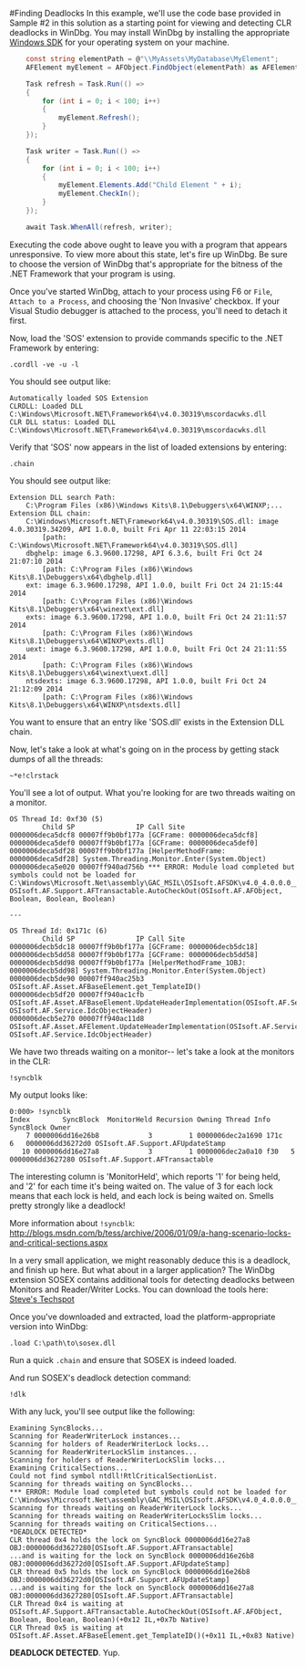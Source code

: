 #Finding Deadlocks
In this example, we'll use the code base provided in Sample #2 in this solution as a
starting point for viewing and detecting CLR deadlocks in WinDbg. You may install
WinDbg by installing the appropriate [Windows SDK](https://msdn.microsoft.com/en-us/windows/desktop/bg162891.aspx)
for your operating system on your machine.

```C#
    const string elementPath = @"\\MyAssets\MyDatabase\MyElement";
    AFElement myElement = AFObject.FindObject(elementPath) as AFElement;

    Task refresh = Task.Run(() =>
    {
        for (int i = 0; i < 100; i++)
        {
            myElement.Refresh();
        }
    });

    Task writer = Task.Run(() =>
    {
        for (int i = 0; i < 100; i++)
        {
            myElement.Elements.Add("Child Element " + i);
            myElement.CheckIn();
        }
    });

    await Task.WhenAll(refresh, writer);
```

Executing the code above ought to leave you with a program that appears unresponsive.
To view more about this state, let's fire up WinDbg. Be sure to choose the version
of WinDbg that's appropriate for the bitness of the .NET Framework that your
program is using.

Once you've started WinDbg, attach to your process using F6 or `File`, `Attach to a Process`,
and choosing the 'Non Invasive' checkbox. If your Visual Studio debugger is attached to the 
process, you'll need to detach it first.

Now, load the 'SOS' extension to provide commands specific to the .NET Framework by entering:
```
.cordll -ve -u -l
```

You should see output like:
```
Automatically loaded SOS Extension
CLRDLL: Loaded DLL C:\Windows\Microsoft.NET\Framework64\v4.0.30319\mscordacwks.dll
CLR DLL status: Loaded DLL C:\Windows\Microsoft.NET\Framework64\v4.0.30319\mscordacwks.dll
```

Verify that 'SOS' now appears in the list of loaded extensions by entering:
```
.chain
```

You should see output like:
```
Extension DLL search Path:
    C:\Program Files (x86)\Windows Kits\8.1\Debuggers\x64\WINXP;...
Extension DLL chain:
    C:\Windows\Microsoft.NET\Framework64\v4.0.30319\SOS.dll: image 4.0.30319.34209, API 1.0.0, built Fri Apr 11 22:03:15 2014
        [path: C:\Windows\Microsoft.NET\Framework64\v4.0.30319\SOS.dll]
    dbghelp: image 6.3.9600.17298, API 6.3.6, built Fri Oct 24 21:07:10 2014
        [path: C:\Program Files (x86)\Windows Kits\8.1\Debuggers\x64\dbghelp.dll]
    ext: image 6.3.9600.17298, API 1.0.0, built Fri Oct 24 21:15:44 2014
        [path: C:\Program Files (x86)\Windows Kits\8.1\Debuggers\x64\winext\ext.dll]
    exts: image 6.3.9600.17298, API 1.0.0, built Fri Oct 24 21:11:57 2014
        [path: C:\Program Files (x86)\Windows Kits\8.1\Debuggers\x64\WINXP\exts.dll]
    uext: image 6.3.9600.17298, API 1.0.0, built Fri Oct 24 21:11:55 2014
        [path: C:\Program Files (x86)\Windows Kits\8.1\Debuggers\x64\winext\uext.dll]
    ntsdexts: image 6.3.9600.17298, API 1.0.0, built Fri Oct 24 21:12:09 2014
        [path: C:\Program Files (x86)\Windows Kits\8.1\Debuggers\x64\WINXP\ntsdexts.dll]
```
You want to ensure that an entry like 'SOS.dll' exists in the Extension DLL chain.

Now, let's take a look at what's going on in the process by getting stack dumps of all the threads:
```
~*e!clrstack
```

You'll see a lot of output. What you're looking for are two threads waiting on a monitor.

```
OS Thread Id: 0xf30 (5)
        Child SP               IP Call Site
0000006deca5dcf8 00007ff9b0bf177a [GCFrame: 0000006deca5dcf8] 
0000006deca5def0 00007ff9b0bf177a [GCFrame: 0000006deca5def0] 
0000006deca5df28 00007ff9b0bf177a [HelperMethodFrame: 0000006deca5df28] System.Threading.Monitor.Enter(System.Object)
0000006deca5e020 00007ff940ad756b *** ERROR: Module load completed but symbols could not be loaded for C:\Windows\Microsoft.Net\assembly\GAC_MSIL\OSIsoft.AFSDK\v4.0_4.0.0.0__6238be57836698e6\OSIsoft.AFSDK.dll
OSIsoft.AF.Support.AFTransactable.AutoCheckOut(OSIsoft.AF.AFObject, Boolean, Boolean, Boolean)

---

OS Thread Id: 0x171c (6)
        Child SP               IP Call Site
0000006decb5dc18 00007ff9b0bf177a [GCFrame: 0000006decb5dc18] 
0000006decb5dd58 00007ff9b0bf177a [GCFrame: 0000006decb5dd58] 
0000006decb5dd98 00007ff9b0bf177a [HelperMethodFrame_1OBJ: 0000006decb5dd98] System.Threading.Monitor.Enter(System.Object)
0000006decb5de90 00007ff940ac25b3 OSIsoft.AF.Asset.AFBaseElement.get_TemplateID()
0000006decb5df20 00007ff940ac1cfb OSIsoft.AF.Asset.AFBaseElement.UpdateHeaderImplementation(OSIsoft.AF.Service.IdcObjectData, OSIsoft.AF.Service.IdcObjectHeader)
0000006decb5e270 00007ff940ac11d8 OSIsoft.AF.Asset.AFElement.UpdateHeaderImplementation(OSIsoft.AF.Service.IdcObjectData, OSIsoft.AF.Service.IdcObjectHeader)
```

We have two threads waiting on a monitor-- let's take a look at the monitors in the CLR:
```
!syncblk
```

My output looks like:
```
0:000> !syncblk
Index        SyncBlock  MonitorHeld Recursion Owning Thread Info          SyncBlock Owner
    7 0000006dd16e26b8            3         1 0000006dec2a1690 171c   6   0000006dd36272d0 OSIsoft.AF.Support.AFUpdateStamp
   10 0000006dd16e27a8            3         1 0000006dec2a0a10 f30   5   0000006dd3627280 OSIsoft.AF.Support.AFTransactable
```

The interesting column is 'MonitorHeld', which reports '1' for being held, and '2' for
each time it's being waited on. The value of 3 for each lock means that each lock is
held, and each lock is being waited on. Smells pretty strongly like a deadlock!

More information about `!syncblk`: http://blogs.msdn.com/b/tess/archive/2006/01/09/a-hang-scenario-locks-and-critical-sections.aspx

In a very small application, we might reasonably deduce this is a deadlock, and finish up here. But
what about in a larger application? The WinDbg extension SOSEX contains additional tools for detecting
deadlocks between Monitors and Reader/Writer Locks. You can download the tools here:
[Steve's Techspot](http://www.stevestechspot.com/default.aspx)

Once you've downloaded and extracted, load the platform-appropriate version into WinDbg:
```
.load C:\path\to\sosex.dll
```

Run a quick `.chain` and ensure that SOSEX is indeed loaded.

And run SOSEX's deadlock detection command:
```
!dlk
```

With any luck, you'll see output like the following:
```
Examining SyncBlocks...
Scanning for ReaderWriterLock instances...
Scanning for holders of ReaderWriterLock locks...
Scanning for ReaderWriterLockSlim instances...
Scanning for holders of ReaderWriterLockSlim locks...
Examining CriticalSections...
Could not find symbol ntdll!RtlCriticalSectionList.
Scanning for threads waiting on SyncBlocks...
*** ERROR: Module load completed but symbols could not be loaded for C:\Windows\Microsoft.Net\assembly\GAC_MSIL\OSIsoft.AFSDK\v4.0_4.0.0.0__6238be57836698e6\OSIsoft.AFSDK.dll
Scanning for threads waiting on ReaderWriterLock locks...
Scanning for threads waiting on ReaderWriterLocksSlim locks...
Scanning for threads waiting on CriticalSections...
*DEADLOCK DETECTED*
CLR thread 0x4 holds the lock on SyncBlock 0000006dd16e27a8 OBJ:0000006dd3627280[OSIsoft.AF.Support.AFTransactable]
...and is waiting for the lock on SyncBlock 0000006dd16e26b8 OBJ:0000006dd36272d0[OSIsoft.AF.Support.AFUpdateStamp]
CLR thread 0x5 holds the lock on SyncBlock 0000006dd16e26b8 OBJ:0000006dd36272d0[OSIsoft.AF.Support.AFUpdateStamp]
...and is waiting for the lock on SyncBlock 0000006dd16e27a8 OBJ:0000006dd3627280[OSIsoft.AF.Support.AFTransactable]
CLR Thread 0x4 is waiting at OSIsoft.AF.Support.AFTransactable.AutoCheckOut(OSIsoft.AF.AFObject, Boolean, Boolean, Boolean)(+0x12 IL,+0x7b Native)
CLR Thread 0x5 is waiting at OSIsoft.AF.Asset.AFBaseElement.get_TemplateID()(+0x11 IL,+0x83 Native)
```

__DEADLOCK DETECTED__. Yup.
